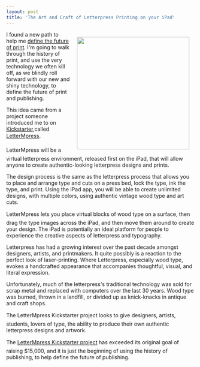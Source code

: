 ```yaml
---
layout: post
title: 'The Art and Craft of Letterpress Printing on your iPad'
---
```

<img style="padding: 15px;" src="http://kinlane-productions.s3.amazonaws.com/mimeo/lettermepress/LetterMePress-Kickstarter.jpg" alt="" width="300" align="right" /><p></p>
I found a new path to help me <a title="define the future of print" href="http://developer.mimeo.com">define the future of print</a>. I'm going to walk through the history of print, and use the very technology we often kill off, as we blindly roll forward with our new and shiny technology, to define the future of print and publishing.<p></p>
This idea came from a project someone introduced me to on <a title="Kickstarter" href="http://www.kickstarter.com/">Kickstarter</a>,called <a title="LetterMpress" href="http://www.kickstarter.com/projects/821242145/lettermpress-a-virtual-letterpress-on-your-ipad">LetterMpress</a>.<p></p>
LetterMpress will be a virtual letterpress environment, released first on the iPad, that will allow anyone to create authentic-looking letterpress designs and prints.<p></p>
The design process is the same as the letterpress process that allows you to place and arrange type and cuts on a press bed, lock the type, ink the type, and print. Using the iPad app, you will be able to create unlimited designs, with multiple colors, using authentic vintage wood type and art cuts.<p></p>
LetterMpress lets you place virtual blocks of wood type on a surface, then drag the type images across the iPad, and then move them around to create your design. The iPad is potentially an ideal platform for people to experience the creative aspects of letterpress and typography.<p></p>
Letterpress has had a growing interest over the past decade amongst designers, artists, and printmakers. It quite possibly is a reaction to the perfect look of laser-printing. Where Letterpress, especially wood type, evokes a handcrafted appearance that accompanies thoughtful, visual, and literal expression.<p></p>
Unfortunately, much of the letterpress's traditional technology was sold for scrap metal and replaced with computers over the last 30 years. Wood type was burned, thrown in a landfill, or divided up as knick-knacks in antique and craft shops.<p></p>
The LetterMpress Kickstarter project looks to give designers, artists, students, lovers of type, the ability to produce their own authentic letterpress designs and artwork.<p></p>
The <a title="LetterMpress Kickstarter project" href="http://www.kickstarter.com/projects/821242145/lettermpress-a-virtual-letterpress-on-your-ipad">LetterMpress Kickstarter project</a> has exceeded its original goal of raising $15,000, and it is just the beginning of using the history of publishing, to help define the future of publishing.
